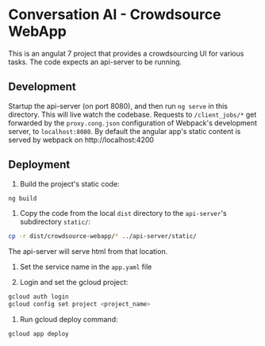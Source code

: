 # Conversation AI - Crowdsource WebApp

This is an angulat 7 project that provides a crowdsourcing UI for various tasks.
The code expects an api-server to be running.

## Development

Startup the api-server (on port 8080), and then run `ng serve` in this
directory. This will live watch the codebase. Requests to `/client_jobs/*` get
forwarded by the `proxy.cong.json` configuration of Webpack's development
server, to `localhost:8080`. By default the angular app's static content is
served by webpack on http://localhost:4200

## Deployment

1. Build the project's static code:

  ```bash
  ng build
  ```

1. Copy the code from the local `dist` directory to the `api-server`'s subdirectory
`static/`:

  ```bash
  cp -r dist/crowdsource-webapp/* ../api-server/static/
  ```

  The api-server will serve html from that location.

1. Set the service name in the `app.yaml` file

1. Login and set the gcloud project:

  ```bash
  gcloud auth login
  gcloud config set project <project_name>
  ```

1. Run gcloud deploy command:

  ```bash
  gcloud app deploy
  ```
